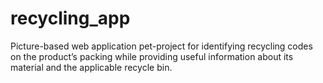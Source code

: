 # recycling_app
Picture-based web application pet-project for identifying recycling codes on the product’s packing while providing useful information about its material and the applicable recycle bin.
